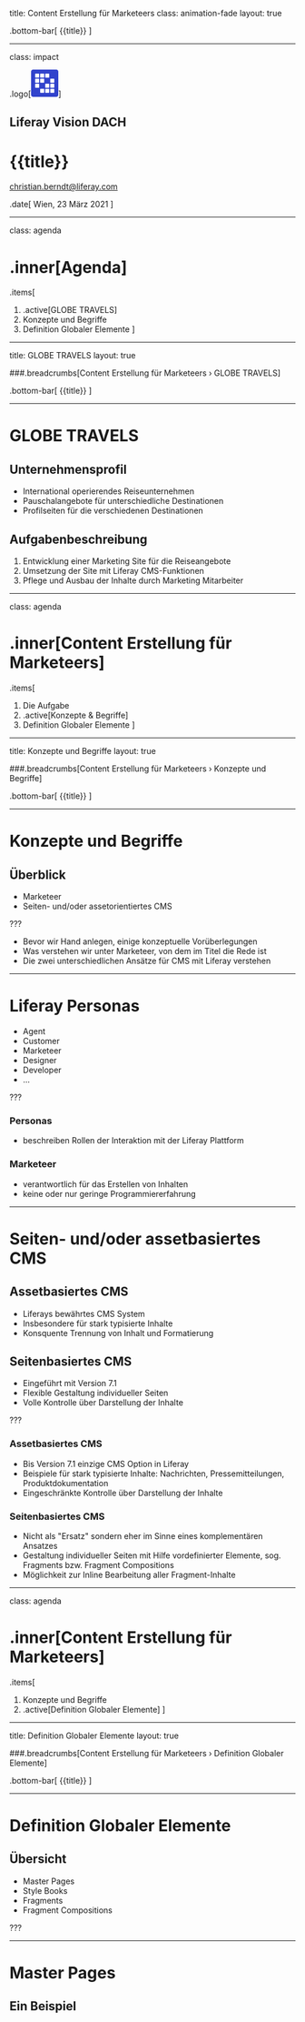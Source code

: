 title: Content Erstellung für Marketeers 
class: animation-fade
layout: true

.bottom-bar[
  {{title}}
]

---

class: impact

.logo[<img src="images/liferay-waffle.svg">]

## Liferay Vision DACH 

# {{title}}

christian.berndt@liferay.com

.date[
  Wien, 23 März 2021
]

---

class: agenda

# .inner[Agenda]

.items[
1. .active[GLOBE TRAVELS]
1. Konzepte und Begriffe
1. Definition Globaler Elemente
]

---

title: GLOBE TRAVELS 
layout: true

###.breadcrumbs[Content Erstellung für Marketeers › GLOBE TRAVELS]

.bottom-bar[
  {{title}}
]

---

# GLOBE TRAVELS

## Unternehmensprofil

* International operierendes Reiseunternehmen
* Pauschalangebote für unterschiedliche Destinationen
* Profilseiten für die verschiedenen Destinationen

## Aufgabenbeschreibung 

1. Entwicklung einer Marketing Site für die Reiseangebote 
1. Umsetzung der Site mit Liferay CMS-Funktionen
1. Pflege und Ausbau der Inhalte durch Marketing Mitarbeiter

---

class: agenda

# .inner[Content Erstellung für Marketeers]

.items[
1. Die Aufgabe
1. .active[Konzepte & Begriffe]
1. Definition Globaler Elemente
]

---

title: Konzepte und Begriffe 
layout: true

###.breadcrumbs[Content Erstellung für Marketeers › Konzepte und Begriffe]

.bottom-bar[
  {{title}}
]

---

# Konzepte und Begriffe 

## Überblick 

* Marketeer
* Seiten- und/oder assetorientiertes CMS 

???

* Bevor wir Hand anlegen, einige konzeptuelle Vorüberlegungen
* Was verstehen wir unter Marketeer, von dem im Titel die Rede ist
* Die zwei unterschiedlichen Ansätze für CMS mit Liferay verstehen

---

# Liferay Personas

* Agent
* Customer
* Marketeer
* Designer
* Developer
* ...

???

### Personas

* beschreiben Rollen der Interaktion mit der Liferay Plattform

### Marketeer

* verantwortlich für das Erstellen von Inhalten
* keine oder nur geringe Programmiererfahrung 

---

# Seiten- und/oder assetbasiertes CMS

## Assetbasiertes CMS

* Liferays bewährtes CMS System
* Insbesondere für stark typisierte Inhalte
* Konsquente Trennung von Inhalt und Formatierung

## Seitenbasiertes CMS

* Eingeführt mit Version 7.1
* Flexible Gestaltung individueller Seiten
* Volle Kontrolle über Darstellung der Inhalte
 
???

### Assetbasiertes CMS

* Bis Version 7.1 einzige CMS Option in Liferay
* Beispiele für stark typisierte Inhalte: Nachrichten, Pressemitteilungen, Produktdokumentation 
* Eingeschränkte Kontrolle über Darstellung der Inhalte

### Seitenbasiertes CMS

* Nicht als "Ersatz" sondern eher im Sinne eines komplementären Ansatzes
* Gestaltung individueller Seiten mit Hilfe vordefinierter Elemente, sog. Fragments bzw. Fragment Compositions
* Möglichkeit zur Inline Bearbeitung aller Fragment-Inhalte

---

class: agenda

# .inner[Content Erstellung für Marketeers]

.items[
1. Konzepte und Begriffe 
1. .active[Definition Globaler Elemente]
]

---

title: Definition Globaler Elemente 
layout: true

###.breadcrumbs[Content Erstellung für Marketeers › Definition Globaler Elemente]

.bottom-bar[
  {{title}}
]

---

# Definition Globaler Elemente

## Übersicht

* Master Pages
* Style Books
* Fragments
* Fragment Compositions

???

--- 

# Master Pages

## Ein Beispiel

 
